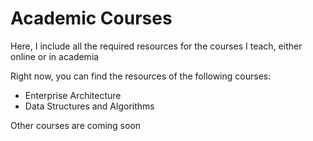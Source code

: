 # Academic Courses
Here, I include all the required resources for the courses I teach, either online or in academia

Right now, you can find the resources of the following courses:
- Enterprise Architecture
- Data Structures and Algorithms

Other courses are coming soon
